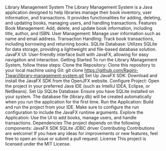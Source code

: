 Library Management System
The Library Management System is a Java application designed to help libraries manage their book inventory, user information, and transactions. It provides functionalities for adding, deleting, and updating books, managing users, and handling transactions.
Features
Book Management: Add, delete, and update book information, including title, author, and ISBN.
User Management: Manage user information such as name and email address.
Transaction Handling: Track book transactions, including borrowing and returning books.
SQLite Database: Utilizes SQLite for data storage, providing a lightweight and file-based database solution.
JavaFX UI: User-friendly interface built with JavaFX, allowing for easy navigation and interaction.
Getting Started
To run the Library Management System, follow these steps:
Clone the Repository: Clone this repository to your local machine using Git:
git clone https://github.com/Ragini-Tiwari/library-management-system.git
Set Up JavaFX SDK: Download and install the JavaFX SDK from the OpenJFX website.
Configure Project: Open the project in your preferred Java IDE (such as IntelliJ IDEA, Eclipse, or NetBeans).
Set Up SQLite Database: Ensure you have SQLite installed on your system. The database file (library.db) will be created automatically when you run the application for the first time.
Run the Application: Build and run the project from your IDE. Make sure to configure the run configuration to include the JavaFX runtime arguments.
Explore the Application: Use the UI to add books, manage users, and handle transactions.
Dependencies
The project depends on the following components:
JavaFX SDK
SQLite JDBC driver
Contributing
Contributions are welcome! If you have any ideas for improvements or new features, feel free to open an issue or submit a pull request.
License
This project is licensed under the MIT License.

